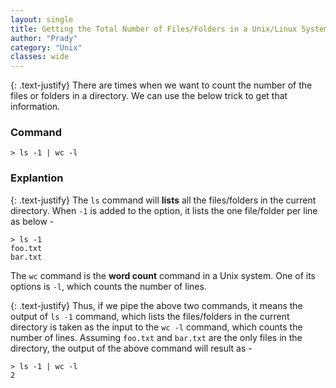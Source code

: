 ```yaml
---
layout: single
title: Getting the Total Number of Files/Folders in a Unix/Linux System Directory
author: "Prady"
category: "Unix"
classes: wide
---
```

{: .text-justify}
There are times when we want to count the number of the files or folders in a directory. We can use the below trick to get that information. 

### Command
```
> ls -1 | wc -l
```

### Explantion
{: .text-justify}
The ```ls``` command will **lists** all the files/folders in the current directory. When ```-1``` is added to the option, it lists the one file/folder per line as below  - 

```
> ls -1
foo.txt 
bar.txt
```

The ```wc``` command is the **word count** command in a Unix system. One of its options is ```-l```, which counts the number of lines. 

{: .text-justify}
Thus, if we pipe the above two commands, it means the output of ```ls -1``` command, which lists the files/folders in the current directory is taken as the input to the ```wc -l``` command, which counts the number of lines. Assuming ```foo.txt``` and ```bar.txt``` are the only files in the directory, the output of the above command will result as - 
```
> ls -1 | wc -l
2
```